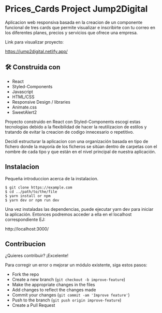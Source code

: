 
# Prices_Cards Project Jump2Digital

Aplicacion web responsiva basada en la creacion de un componente funcional de tres cards que permite visualizar
e inscribirte con tu correo en los diferentes planes, precios y servicios que ofrece una empresa.


Link para visualizar proyecto:

https://jump2digital.netlify.app/
## 🛠 Construida con
* React               
* Styled-Components 
* Javascript 
* HTML/CSS
* Responsive Design
/ libraries
* Animate.css
* SweetAlert2

Proyecto construido en React con Styled-Components escogi estas tecnologias
debido a la flexibilidad de hacer la reutilizacion de estilos y tratando de evitar
la creacion de codigo innecesario o repetitivo. 

Decidi estructurar la aplicacion con una organización basada en tipo de 
fichero donde la mayoría de los ficheros se sitúan 
dentro de carpetas con el nombre de cada tipo y que 
están en el nivel principal de nuestra aplicación.
## Instalacion

Pequeña introduccion acerca de la instalacion.
```
$ git clone https://example.com
$ cd ../path/to/the/file
$ yarn install or npm
$ yarn dev or npm run dev
```

Una vez instaladas las dependencias, puede ejecutar
yarn dev para iniciar la aplicación. Entonces podremos 
acceder a ella en el localhost correspondiente EJ:

http://localhost:3000/

## Contribucion

¿Quieres contribuir? ¡Excelente!

Para corregir un error o mejorar un módulo existente, siga estos pasos:

- Fork the repo
- Create a new branch (`git checkout -b improve-feature`)
- Make the appropriate changes in the files
- Add changes to reflect the changes made
- Commit your changes (`git commit -am 'Improve feature'`)
- Push to the branch (`git push origin improve-feature`)
- Create a Pull Request 

